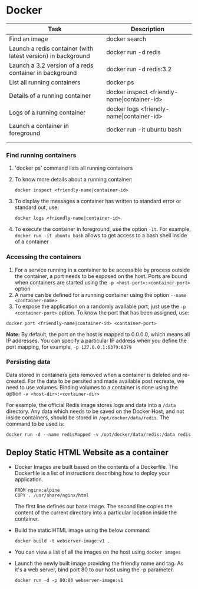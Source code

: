 # Docker

| Task                                                         | Description                                  |
| ------------------------------------------------------------ | -------------------------------------------- |
| Find an image                                                | docker search <image-name>                   |
| Launch a redis container (with latest version) in background | docker run -d redis                          |
| Launch a 3.2 version of a reds container in background       | docker run -d redis:3.2                      |
| List all running containers                                  | docker ps                                    |
| Details of a running container                               | docker inspect <friendly-name\|container-id> |
| Logs of a running container                                  | docker logs <friendly-name\|container-id>    |
| Launch a container in foreground                             | docker run -it ubuntu bash                   |
|                                                              |                                              |
|                                                              |                                              |

### Find running containers

1. 'docker ps' command lists all running containers

2. To know more details about a running container: 

   ```
   docker inspect <friendly-name|container-id>
   ```

3. To display the messages a container has written to standard error or standard out, use: 

   ```
   docker logs <friendly-name|container-id>
   ```

4. To execute the container in foreground, use the option ```-it```. For example, ```docker run -it ubuntu bash``` allows to get access to a bash shell inside of a container

### Accessing the containers

1. For a service running in a container to be accessible by process outside the container, a port needs to be exposed on the host. Ports are bound when containers are started using the 
   ```-p <host-port>:<container-port>``` option
2. A name can be defined for a running container using the option ```--name <container-name>```
3. To expose the application on a randomly available port, just use the ```-p <container-port>``` option. To know the port that has been assigned, use:

```
docker port <friendly-name|container-id> <container-port>
```

**Note:** By default, the port on the host is mapped to 0.0.0.0, which means all IP addresses. You can specify a particular IP address when you define the port mapping, for example, ```-p 127.0.0.1:6379:6379```

### Persisting data

Data stored in containers gets removed when a container is deleted and re-created. For the data to be persited and made available post recreate, we need to use volumes. Binding volumes to a container is done using the option ```-v <host-dir>:<container-dir>```

For example, the official Redis image stores logs and data into a ```/data``` directory. Any data which needs to be saved on the Docker Host, and not inside containers, should be stored in ```/opt/docker/data/redis```. The command to be used is: 

```
docker run -d --name redisMapped -v /opt/docker/data/redis:/data redis
```

## Deploy Static HTML Website as a container

- Docker Images are built based on the contents of a Dockerfile. The Dockerfile is a list of instructions describing how to deploy your application.

  ```
  FROM nginx:alpine
  COPY . /usr/share/nginx/html
  ```

  The first line defines our base image. The second line copies the content of the current directory into a particular location inside the container.

- Build the static HTML image using the below command: 

  ```
  docker build -t webserver-image:v1 .
  ```

- You can view a list of all the images on the host using ```docker images```

- Launch the newly built image providing the friendly name and tag. As it's a web server, bind port 80 to our host using the -p parameter.

  ```
  docker run -d -p 80:80 webserver-image:v1
  ```